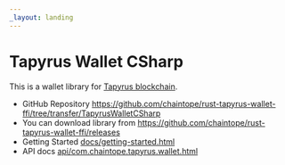 ```yaml
---
_layout: landing
---
```


# Tapyrus Wallet CSharp

This is a wallet library for [Tapyrus blockchain](https://www.chaintope.com/chaintope-blockchain-protocol/).

* GitHub Repository https://github.com/chaintope/rust-tapyrus-wallet-ffi/tree/transfer/TapyrusWalletCSharp
* You can download library from https://github.com/chaintope/rust-tapyrus-wallet-ffi/releases
* Getting Started [docs/getting-started.html](docs/getting-started.html)
* API docs [api/com.chaintope.tapyrus.wallet.html](api/com.chaintope.tapyrus.wallet.html)
